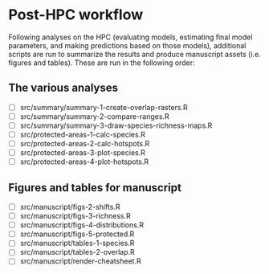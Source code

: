 # Post-HPC workflow

Following analyses on the HPC (evaluating models, estimating final model 
parameters, and making predictions based on those models), additional scripts 
are run to summarize the results and produce manuscript assets (i.e. figures 
and tables). These are run in the following order:

## The various analyses

- [ ] src/summary/summary-1-create-overlap-rasters.R
- [ ] src/summary/summary-2-compare-ranges.R
- [ ] src/summary/summary-3-draw-species-richness-maps.R
- [ ] src/protected-areas-1-calc-species.R
- [ ] src/protected-areas-2-calc-hotspots.R
- [ ] src/protected-areas-3-plot-species.R
- [ ] src/protected-areas-4-plot-hotspots.R

## Figures and tables for manuscript

- [ ] src/manuscript/figs-2-shifts.R
- [ ] src/manuscript/figs-3-richness.R
- [ ] src/manuscript/figs-4-distributions.R
- [ ] src/manuscript/figs-5-protected.R
- [ ] src/manuscript/tables-1-species.R
- [ ] src/manuscript/tables-2-overlap.R
- [ ] src/manuscript/render-cheatsheet.R